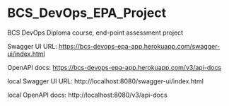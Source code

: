 # BCS_DevOps_EPA_Project
BCS DevOps Diploma course, end-point assessment project

Swagger UI URL: https://bcs-devops-epa-app.herokuapp.com/swagger-ui/index.html

OpenAPI docs: https://bcs-devops-epa-app.herokuapp.com/v3/api-docs

local Swagger UI URL: http://localhost:8080/swagger-ui/index.html

local OpenAPI docs: http://localhost:8080/v3/api-docs 